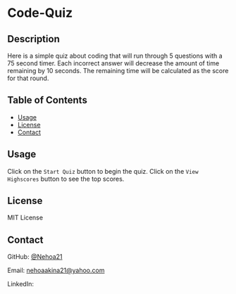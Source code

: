 # Code-Quiz

## Description

Here is a simple quiz about coding that will run through 5 questions with a 75 second timer. Each incorrect answer will decrease the amount of time remaining by 10 seconds. The remaining time will be calculated as the score for that round.

## Table of Contents
  * [Usage](#usage)
  * [License](#license)
  * [Contact](#contact)

## Usage

Click on the `Start Quiz` button to begin the quiz. Click on the `View Highscores` button to see the top scores.

## License

MIT License

## Contact

GitHub: [@Nehoa21](https://github.com/Nehoa21)

Email: nehoaakina21@yahoo.com

LinkedIn: 
